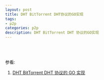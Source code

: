```yaml
---
layout: post
title: DHT BitTorrent DHT协议的GO实现
tags:
- p2p
categories: p2p
description: DHT BitTorrent DHT 协议的GO实现
---
```




<!-- more -->




<br />
<br />

参看:


1. [DHT BitTorrent DHT 协议的 GO 实现](https://www.oschina.net/p/dht?hmsr=aladdin1e1)



<br />
<br />
<br />


